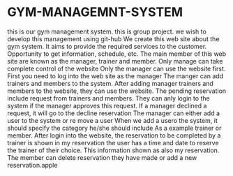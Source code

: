 # GYM-MANAGEMNT-SYSTEM
this is our gym management system. this is group project. we wish to develop this management using git-hub
We create this web site about the gym system. It aims to provide the required services to the customer. Opportunity to get information, schedule, etc. The main member of this web site are known as the manager, trainer and member. Only manage can take complete control of the website Only the manager can use the website first. First you need to log into the web site as the manager The manger can add trainers and members to the system. After adding manager trainers and members to the website, they can use the website. The pending reservation include request from trainers and members. They can anly login to the system if the manager approves this request. If a manager declined a request, it will go to the decline reservation The manager can either add a user to the system or re move a user When we add a usero the system, it should specify the category he/she should include As a example trainer or member. After login into the website, the reservation to be completed by a trainer is shown in my reservation the user has a time and date to reserve the trainer of their choice. This information shown as also my reservation. The member can delete reservation they have made or add a new reservation.apple
